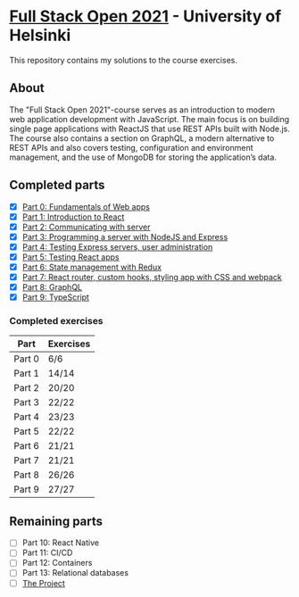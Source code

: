 # [Full Stack Open 2021](https://fullstackopen.com/en/about) - University of Helsinki

This repository contains my solutions to the course exercises.

## About

The "Full Stack Open 2021"-course serves as an introduction to modern web application development with JavaScript. The main focus is on building single page applications with ReactJS that use REST APIs built with Node.js. The course also contains a section on GraphQL, a modern alternative to REST APIs and also covers testing, configuration and environment management, and the use of MongoDB for storing the application’s data.

## Completed parts

- [x] [Part 0: Fundamentals of Web apps](https://github.com/cjato001-xamk/full-stack-open-2021/tree/main/part0)
- [x] [Part 1: Introduction to React](https://github.com/cjato001-xamk/full-stack-open-2021/tree/main/part1)
- [x] [Part 2: Communicating with server](https://github.com/cjato001-xamk/full-stack-open-2021/tree/main/part2)
- [x] [Part 3: Programming a server with NodeJS and Express](https://github.com/cjato001-xamk/full-stack-open-2021/tree/main/part3)
- [x] [Part 4: Testing Express servers, user administration](https://github.com/cjato001-xamk/full-stack-open-2021/tree/main/part4/blog-list)
- [x] [Part 5: Testing React apps](https://github.com/cjato001-xamk/full-stack-open-2021/tree/main/part5/blog-list-frontend)
- [x] [Part 6: State management with Redux](https://github.com/cjato001-xamk/full-stack-open-2021/tree/main/part6)
- [x] [Part 7: React router, custom hooks, styling app with CSS and webpack](https://github.com/cjato001-xamk/full-stack-open-2021/tree/main/part7)
- [x] [Part 8: GraphQL](https://github.com/cjato001-xamk/full-stack-open-2021/tree/main/part8)
- [x] [Part 9: TypeScript](https://github.com/cjato001-xamk/full-stack-open-2021/tree/main/part9)

### Completed exercises

| Part   | Exercises |
| ------ | --------- |
| Part 0 | 6/6       |
| Part 1 | 14/14     |
| Part 2 | 20/20     |
| Part 3 | 22/22     |
| Part 4 | 23/23     |
| Part 5 | 22/22     |
| Part 6 | 21/21     |
| Part 7 | 21/21     |
| Part 8 | 26/26     |
| Part 9 | 27/27     |

## Remaining parts

- [ ] Part 10: React Native
- [ ] Part 11: CI/CD
- [ ] Part 12: Containers
- [ ] Part 13: Relational databases
- [ ] [The Project](https://fullstackopen.com/en/part0/general_info#full-stack-project)
